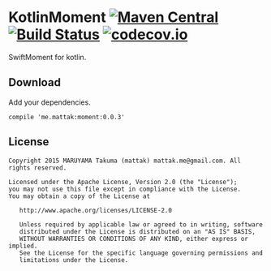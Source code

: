 # KotlinMoment [![Maven Central](https://maven-badges.herokuapp.com/maven-central/me.mattak/moment/badge.svg)](https://maven-badges.herokuapp.com/maven-central/me.mattak/moment) [![Build Status](https://travis-ci.org/mattak/KotlinMoment.svg?branch=master)](https://travis-ci.org/mattak/KotlinMoment) [![codecov.io](http://codecov.io/github/mattak/KotlinMoment/coverage.svg?branch=master)](http://codecov.io/github/mattak/KotlinMoment?branch=master)

SwiftMoment for kotlin.

## Download

Add your dependencies.

```
compile 'me.mattak:moment:0.0.3'
```

## License

```
Copyright 2015 MARUYAMA Takuma (mattak) mattak.me@gmail.com. All rights reserved.

Licensed under the Apache License, Version 2.0 (the "License");
you may not use this file except in compliance with the License.
You may obtain a copy of the License at

   http://www.apache.org/licenses/LICENSE-2.0

   Unless required by applicable law or agreed to in writing, software
   distributed under the License is distributed on an "AS IS" BASIS,
   WITHOUT WARRANTIES OR CONDITIONS OF ANY KIND, either express or implied.
   See the License for the specific language governing permissions and
   limitations under the License.
```
